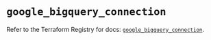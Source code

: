 # `google_bigquery_connection`

Refer to the Terraform Registry for docs: [`google_bigquery_connection`](https://registry.terraform.io/providers/hashicorp/google/5.42.0/docs/resources/bigquery_connection).

